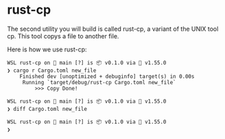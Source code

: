 # rust-cp

The second utility you will build is called rust-cp, a variant of the UNIX tool cp. This tool copys a file to another file.

Here is how we use rust-cp:

```text
WSL rust-cp on  main [?] is 📦 v0.1.0 via 🦀 v1.55.0
❯ cargo r Cargo.toml new_file
    Finished dev [unoptimized + debuginfo] target(s) in 0.00s
     Running `target/debug/rust-cp Cargo.toml new_file`
         >>> Copy Done!

WSL rust-cp on  main [?] is 📦 v0.1.0 via 🦀 v1.55.0
❯ diff Cargo.toml new_file

WSL rust-cp on  main [?] is 📦 v0.1.0 via 🦀 v1.55.0
❯  

```

